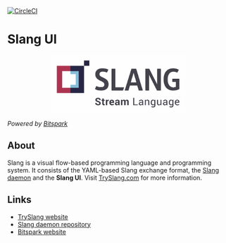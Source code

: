 [![CircleCI](https://circleci.com/gh/Bitspark/slang-ui/tree/master.svg?style=svg&circle-token=18bfe412b89c2c92e28e339126829e31451d4ee1)](https://circleci.com/gh/Bitspark/slang-ui/tree/master)

# Slang UI

<p align="center">
  <img src="https://raw.githubusercontent.com/Bitspark/slang/master/logo.png" height="130">
</p>

*Powered by [Bitspark](https://bitspark.de)*

## About

Slang is a visual flow-based programming language and programming system. It consists of the YAML-based Slang exchange format, the [Slang daemon](https://github.com/Bitspark/slang) and the **Slang UI**. Visit [TrySlang.com](http://tryslang.com) for more information.

## Links

- [TrySlang website](http://tryslang.com)
- [Slang daemon repository](https://github.com/Bitspark/slang)
- [Bitspark website](https://bitspark.de)
